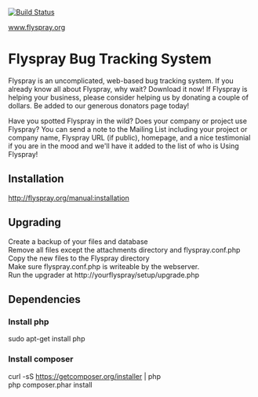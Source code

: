 [![Build Status](https://travis-ci.org/peterdd/flyspray.svg?branch=master)](https://travis-ci.org/peterdd/flyspray)

www.flyspray.org

# Flyspray Bug Tracking System

Flyspray is an uncomplicated, web-based bug tracking system.
If you already know all about Flyspray, why wait? Download it now!
If Flyspray is helping your business, please consider helping us by donating a couple of dollars. 
Be added to our generous donators page today!

Have you spotted Flyspray in the wild? Does your company or project use Flyspray? 
You can send a note to the Mailing List including your project or company name, Flyspray URL (if public), 
homepage, and a nice testimonial if you are in the mood and we'll have it added to the list of who is Using Flyspray!

## Installation
http://flyspray.org/manual:installation

## Upgrading
Create a backup of your files and database  
Remove all files except the attachments directory and flyspray.conf.php  
Copy the new files to the Flyspray directory  
Make sure flyspray.conf.php is writeable by the webserver.  
Run the upgrader at http://yourflyspray/setup/upgrade.php  


## Dependencies

### Install php
sudo apt-get install php

### Install composer
curl -sS https://getcomposer.org/installer | php  
php composer.phar install  
